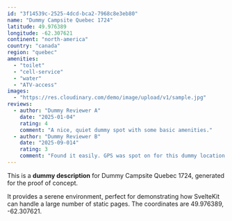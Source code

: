 ```yaml
---
id: "3f14539c-2525-4dcd-bca2-7968c8e3eb80"
name: "Dummy Campsite Quebec 1724"
latitude: 49.976389
longitude: -62.307621
continent: "north-america"
country: "canada"
region: "quebec"
amenities:
  - "toilet"
  - "cell-service"
  - "water"
  - "ATV-access"
images:
  - "https://res.cloudinary.com/demo/image/upload/v1/sample.jpg"
reviews:
  - author: "Dummy Reviewer A"
    date: "2025-01-04"
    rating: 4
    comment: "A nice, quiet dummy spot with some basic amenities."
  - author: "Dummy Reviewer B"
    date: "2025-09-014"
    rating: 3
    comment: "Found it easily. GPS was spot on for this dummy location."
---
```


This is a **dummy description** for Dummy Campsite Quebec 1724, generated for the proof of concept.

It provides a serene environment, perfect for demonstrating how SvelteKit can handle a large number of static pages. The coordinates are 49.976389, -62.307621.
